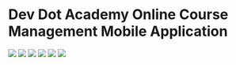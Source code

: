 # Dev Dot Academy Online Course Management Mobile Application

<img src="https://github.com/sachira-madhushan/DEV-DOT-IT-Academy-Mobile-App/blob/main/app/5.PNG">
<img src="https://github.com/sachira-madhushan/DEV-DOT-IT-Academy-Mobile-App/blob/main/app/6.PNG">
<img src="https://github.com/sachira-madhushan/DEV-DOT-IT-Academy-Mobile-App/blob/main/app/1.PNG">
<img src="https://github.com/sachira-madhushan/DEV-DOT-IT-Academy-Mobile-App/blob/main/app/2.PNG">
<img src="https://github.com/sachira-madhushan/DEV-DOT-IT-Academy-Mobile-App/blob/main/app/3.PNG">
<img src="https://github.com/sachira-madhushan/DEV-DOT-IT-Academy-Mobile-App/blob/main/app/4.PNG">

